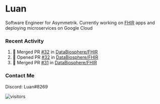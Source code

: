 # Luan

Software Engineer for Asymmetrik. Currently working on [FHIR](https://hl7.org/FHIR/) apps and deploying microservices on Google Cloud

### Recent Activity

<!--START_SECTION:activity-->
1. 🎉 Merged PR [#32](https://github.com/DataBiosphere/FHIR/pull/32) in [DataBiosphere/FHIR](https://github.com/DataBiosphere/FHIR)
2. 💪 Opened PR [#32](https://github.com/DataBiosphere/FHIR/pull/32) in [DataBiosphere/FHIR](https://github.com/DataBiosphere/FHIR)
3. 🎉 Merged PR [#31](https://github.com/DataBiosphere/FHIR/pull/31) in [DataBiosphere/FHIR](https://github.com/DataBiosphere/FHIR)
<!--END_SECTION:activity-->

<!--START_SECTION:activity-->

### Contact Me

Discord: Luan#8269

![visitors](https://visitor-badge.glitch.me/badge?page_id=luan-asym.visitor-badge)
